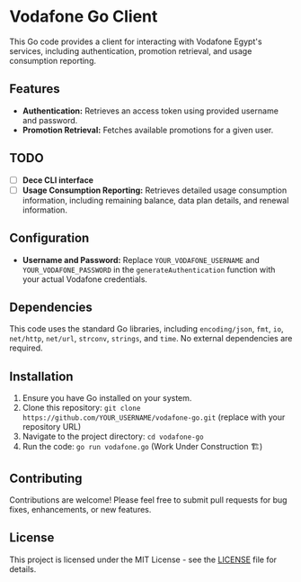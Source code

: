 # Vodafone Go Client

This Go code provides a client for interacting with Vodafone Egypt's services, including authentication, promotion retrieval, and usage consumption reporting.

## Features

* **Authentication:** Retrieves an access token using provided username and password.
* **Promotion Retrieval:** Fetches available promotions for a given user.

## TODO
- [ ] **Dece CLI interface**
- [ ] **Usage Consumption Reporting:** Retrieves detailed usage consumption information, including remaining balance, data plan details, and renewal information.

## Configuration

* **Username and Password:** Replace `YOUR_VODAFONE_USERNAME` and `YOUR_VODAFONE_PASSWORD`
in the `generateAuthentication` function with your actual Vodafone credentials.

## Dependencies

This code uses the standard Go libraries, including `encoding/json`, `fmt`, `io`, `net/http`, `net/url`, `strconv`, `strings`, and `time`.  No external dependencies are required.

## Installation

1. Ensure you have Go installed on your system.
2. Clone this repository: `git clone https://github.com/YOUR_USERNAME/vodafone-go.git` (replace with your repository URL)
3. Navigate to the project directory: `cd vodafone-go`
4. Run the code: `go run vodafone.go` (Work Under Construction 🏗️)

## Contributing

Contributions are welcome!  Please feel free to submit pull requests for bug fixes, enhancements, or new features.

## License

This project is licensed under the MIT License - see the [LICENSE](./LICENSE) file for details.
